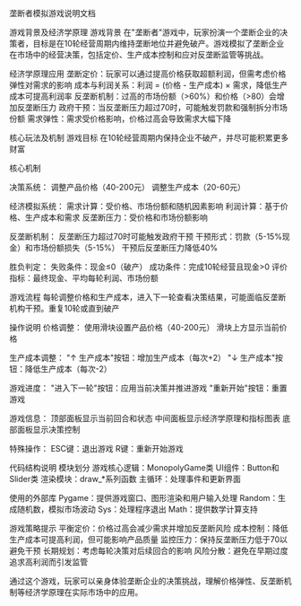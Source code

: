 垄断者模拟游戏说明文档

游戏背景及经济学原理
游戏背景
在"垄断者"游戏中，玩家扮演一个垄断企业的决策者，目标是在10轮经营周期内维持垄断地位并避免破产。游戏模拟了垄断企业在市场中的经营决策，包括定价、生产成本控制和应对反垄断监管等挑战。

经济学原理应用
垄断定价：玩家可以通过提高价格获取超额利润，但需考虑价格弹性对需求的影响
成本与利润关系：利润 = (价格 - 生产成本) × 需求，降低生产成本可提高利润率
反垄断机制：过高的市场份额（>60%）和价格（>80）会增加反垄断压力
政府干预：当反垄断压力超过70时，可能触发罚款和强制拆分市场份额
需求弹性：需求受价格影响，价格过高会导致需求大幅下降

核心玩法及机制
游戏目标
在10轮经营周期内保持企业不破产，并尽可能积累更多财富

核心机制

决策系统：
调整产品价格（40-200元）
调整生产成本（20-60元）

经济模拟系统：
需求计算：受价格、市场份额和随机因素影响
利润计算：基于价格、生产成本和需求
反垄断压力：受价格和市场份额影响

反垄断机制：
反垄断压力超过70时可能触发政府干预
干预形式：罚款（5-15%现金）和市场份额损失（5-15%）
干预后反垄断压力降低40%

胜负判定：
失败条件：现金≤0（破产）
成功条件：完成10轮经营且现金>0
评价指标：最终现金、平均每轮利润、市场份额

游戏流程
每轮调整价格和生产成本，进入下一轮查看决策结果，可能面临反垄断机构干预。重复10轮或直到破产

操作说明
价格调整：
使用滑块设置产品价格（40-200元）
滑块上方显示当前价格

生产成本调整：
"↑ 生产成本"按钮：增加生产成本（每次+2）
"↓ 生产成本"按钮：降低生产成本（每次-2）

游戏进度：
"进入下一轮"按钮：应用当前决策并推进游戏
"重新开始"按钮：重置游戏

游戏信息：
顶部面板显示当前回合和状态
中间面板显示经济学原理和指标图表
底部面板显示决策控制

特殊操作：
ESC键：退出游戏
R键：重新开始游戏

代码结构说明
模块划分
游戏核心逻辑：MonopolyGame类
UI组件：Button和Slider类
渲染模块：draw_*系列函数
主循环：处理事件和更新界面

使用的外部库
Pygame：提供游戏窗口、图形渲染和用户输入处理
Random：生成随机数，模拟市场波动
Sys：处理程序退出
Math：提供数学计算支持

游戏策略提示
平衡定价：价格过高会减少需求并增加反垄断风险
成本控制：降低生产成本可提高利润，但可能影响产品质量
监控压力：保持反垄断压力低于70以避免干预
长期规划：考虑每轮决策对后续回合的影响
风险分散：避免在早期过度追求高利润而引发监管

通过这个游戏，玩家可以亲身体验垄断企业的决策挑战，理解价格弹性、反垄断机制等经济学原理在实际市场中的应用。
